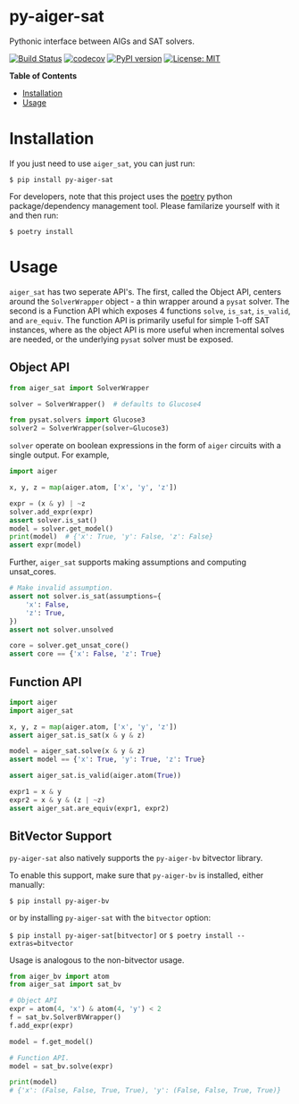 # py-aiger-sat
Pythonic interface between AIGs and SAT solvers.

[![Build Status](https://cloud.drone.io/api/badges/mvcisback/py-aiger-sat/status.svg)](https://cloud.drone.io/mvcisback/py-aiger-sat)
[![codecov](https://codecov.io/gh/mvcisback/py-aiger-sat/branch/master/graph/badge.svg)](https://codecov.io/gh/mvcisback/py-aiger-sat)
[![PyPI version](https://badge.fury.io/py/py-aiger-sat.svg)](https://badge.fury.io/py/py-aiger-sat)
[![License: MIT](https://img.shields.io/badge/License-MIT-yellow.svg)](https://opensource.org/licenses/MIT)

<!-- markdown-toc start - Don't edit this section. Run M-x markdown-toc-generate-toc again -->
**Table of Contents**

- [Installation](#installation)
- [Usage](#usage)

<!-- markdown-toc end -->


# Installation

If you just need to use `aiger_sat`, you can just run:

`$ pip install py-aiger-sat`

For developers, note that this project uses the
[poetry](https://poetry.eustace.io/) python package/dependency
management tool. Please familarize yourself with it and then
run:

`$ poetry install`

# Usage

`aiger_sat` has two seperate API's. The first, called the Object API,
centers around the `SolverWrapper` object - a thin wrapper around a
`pysat` solver. The second is a Function API which exposes 4 functions
`solve`, `is_sat`, `is_valid`, and `are_equiv`. The function API is
primarily useful for simple 1-off SAT instances, where as the object
API is more useful when incremental solves are needed, or the
underlying `pysat` solver must be exposed.

## Object API

```python
from aiger_sat import SolverWrapper

solver = SolverWrapper()  # defaults to Glucose4

from pysat.solvers import Glucose3
solver2 = SolverWrapper(solver=Glucose3)
```

`solver` operate on boolean expressions in the form of `aiger`
circuits with a single output. For example,


```python
import aiger

x, y, z = map(aiger.atom, ['x', 'y', 'z'])

expr = (x & y) | ~z
solver.add_expr(expr)
assert solver.is_sat()
model = solver.get_model()
print(model)  # {'x': True, 'y': False, 'z': False}
assert expr(model)
```

Further, `aiger_sat` supports making assumptions and computing
unsat_cores.

```python
# Make invalid assumption.
assert not solver.is_sat(assumptions={
    'x': False,
    'z': True,
})
assert not solver.unsolved

core = solver.get_unsat_core()
assert core == {'x': False, 'z': True}
```

## Function API

```python
import aiger
import aiger_sat

x, y, z = map(aiger.atom, ['x', 'y', 'z'])
assert aiger_sat.is_sat(x & y & z)

model = aiger_sat.solve(x & y & z)
assert model == {'x': True, 'y': True, 'z': True}

assert aiger_sat.is_valid(aiger.atom(True))

expr1 = x & y
expr2 = x & y & (z | ~z)
assert aiger_sat.are_equiv(expr1, expr2)
```

## BitVector Support

`py-aiger-sat` also natively supports the `py-aiger-bv` bitvector
library.

To enable this support, make sure that `py-aiger-bv` is installed,
either manually:

`$ pip install py-aiger-bv`

or by installing `py-aiger-sat` with the `bitvector` option:

`$ pip install py-aiger-sat[bitvector]` or `$ poetry install --extras=bitvector`

Usage is analogous to the non-bitvector usage.

```python
from aiger_bv import atom
from aiger_sat import sat_bv

# Object API
expr = atom(4, 'x') & atom(4, 'y') < 2
f = sat_bv.SolverBVWrapper()
f.add_expr(expr)

model = f.get_model()

# Function API.
model = sat_bv.solve(expr)

print(model)
# {'x': (False, False, True, True), 'y': (False, False, True, True)}
```

